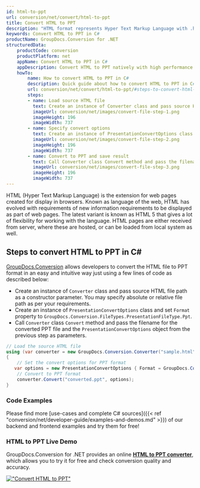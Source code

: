 ```yaml
---
id: html-to-ppt
url: conversion/net/convert/html-to-ppt
title: Convert HTML to PPT
description: "HTML format represents Hyper Text Markup Language with .html extension. Learn how to convert HTML to PPT file programmatically in C# language using GroupDocs.Conversion for .NET library."
keywords: Convert HTML to PPT in C#
productName: GroupDocs.Conversion for .NET
structuredData:
    productCode: conversion
    productPlatform: net
    appName: Convert HTML to PPT in C#
    appDescription: Convert HTML to PPT natively with high performance using C# language and server side GroupDocs.Conversion for .NET APIs, without the use of any software like Microsoft or Open Office.
    howTo:
        name: How to convert HTML to PPT in C# 
        description: Quick guide about how to convert HTML to PPT in C# with high performance and accuracy.
        url: conversion/net/convert/html-to-ppt/#steps-to-convert-html-to-ppt-in-c
        steps:
        - name: Load source HTML file 
          text: Create an instance of Converter class and pass source HTML file path as a constructor parameter. You may specify absolute or relative file path as per your requirements. 
          imageUrl: conversion/net/images/convert-file-step-1.png
          imageHeight: 196
          imageWidth: 737
        - name: Specify convert options 
          text: Create an instance of PresentationConvertOptions class.
          imageUrl: conversion/net/images/convert-file-step-2.png
          imageHeight: 196
          imageWidth: 737
        - name: Convert to PPT and save result 
          text: Call Converter class Convert method and pass the filename for the converted HTML file and the PresentationConvertOptions object from the previous step as parameters.
          imageUrl: conversion/net/images/convert-file-step-3.png
          imageHeight: 196
          imageWidth: 737
---
```


HTML (Hyper Text Markup Language) is the extension for web pages created for display in browsers. Known as language of the web, HTML has evolved with requirements of new information requirements to be displayed as part of web pages. The latest variant is known as HTML 5 that gives a lot of flexibility for working with the language. HTML pages are either received from server, where these are hosted, or can be loaded from local system as well.

## Steps to convert HTML to PPT in C#

[GroupDocs.Conversion](https://products.groupdocs.com/conversion/net) allows developers to convert the HTML file to PPT format in an easy and intuitive way just using a few lines of code as described below:

* Create an instance of `Converter` class and pass source HTML file path as a constructor parameter. You may specify absolute or relative file path as per your requirements. 
* Create an instance of `PresentationConvertOptions` class and set `Format` property to `GroupDocs.Conversion.FileTypes.PresentationFileType.Ppt`.
* Call `Converter` class `Convert` method and pass the filename for the converted PPT file and the `PresentationConvertOptions` object from the previous step as parameters.

```csharp
// Load the source HTML file
using (var converter = new GroupDocs.Conversion.Converter("sample.html"))
{
    // Set the convert options for PPT format
   var options = new PresentationConvertOptions { Format = GroupDocs.Conversion.FileTypes.PresentationFileType.Ppt };
    // Convert to PPT format
    converter.Convert("converted.ppt", options);
}
```

### Code Examples

Please find more [use-cases and complete C# sources]({{< ref "conversion/net/developer-guide/examples-and-demos.md" >}}) of our backend and frontend examples and try them for free!

### HTML to PPT Live Demo

GroupDocs.Conversion for .NET provides an online [**HTML to PPT converter**](https://products.groupdocs.app/conversion/html-to-ppt), which allows you to try it for free and check conversion quality and accuracy.

[!["Convert HTML to PPT"](conversion/net/images/convert-to-ppt/convert-html-to-ppt.png)](https://products.groupdocs.app/conversion/html-to-ppt)